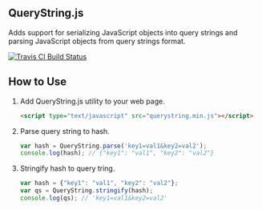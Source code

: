 QueryString.js
--------------

Adds support for serializing JavaScript objects into query strings and parsing JavaScript objects from query strings format.

[![Travis CI Build Status](https://travis-ci.org/josephj/querystring.js.svg)](https://travis-ci.org/josephj/querystring.js)


## How to Use

1. Add QueryString.js utility to your web page.

    ```html
    <script type="text/javascript" src="querystring.min.js"></script>
    ````
1. Parse query string to hash. 

    ```javascript
    var hash = QueryString.parse('key1=val1&key2=val2');
    console.log(hash); // {"key1": "val1", "key2": "val2"}
    ```
1. Stringify hash to query tring.

    ```javascript
    var hash = {"key1": "val1", "key2": "val2"};
    var qs = QueryString.stringify(hash);
    console.log(qs); // 'key1=val1&key2=val2'
    ```
